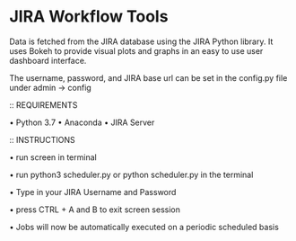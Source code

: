 # JIRA Workflow Tools

Data is fetched from the JIRA database using the JIRA Python library. 
It uses Bokeh to provide visual plots and graphs in an easy to use user dashboard interface.

The username, password, and JIRA base url can be set in the config.py file under admin -> config

:: REQUIREMENTS 

• Python 3.7
• Anaconda
• JIRA Server

:: INSTRUCTIONS

• run screen in terminal

• run python3 scheduler.py or python scheduler.py in the terminal

• Type in your JIRA Username and Password

• press CTRL + A and B to exit screen session

• Jobs will now be automatically executed on a periodic scheduled basis

